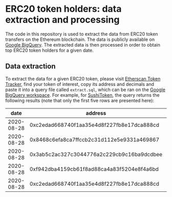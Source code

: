 # ERC20 token holders: data extraction and processing

The code in this repository is used to extract the data from ERC20 token transfers on the Ethereum 
blockchain. The data is publicly available on 
[Google BigQuery](https://bigquery.cloud.google.com/dataset/bigquery-public-data:crypto_ethereum).
The extracted data is then processed in order to obtain top ERC20 token holders for a given date.

## Data extraction

To extract the data for a given ERC20 token, please visit 
[Etherscan Token Tracker](https://etherscan.io/tokens), find your token of interest, copy its address 
and decimals and paste it into a query file called ````extract.sql````, which can be ran on the 
[Google BigQuery workspace](https://console.cloud.google.com/bigquery). For example, for 
[SushiToken](https://etherscan.io/token/0x6b3595068778dd592e39a122f4f5a5cf09c90fe2), the query returns 
the following results (note that only the first five rows are presented here):

| date       | address                                    | value              |
| ---------- | ------------------------------------------ | ------------------ |
| 2020-08-28 | 0xc2edad668740f1aa35e4d8f227fb8e17dca888cd | 500.0              |
| 2020-08-28 | 0x8468c6efa8ca7ffccb2c31d112e5e9331a469867 | 316.6713034408554  |
| 2020-08-28 | 0x3ab5c2ac327c3044776a2c229cb9c16ba9dcdbee | 124.00870068571557 |
| 2020-08-28 | 0xf942dba4159cb61f8ad88ca4a83f5204e8f4a6bd | 42.857142857142854 |
| 2020-08-28 | 0xc2edad668740f1aa35e4d8f227fb8e17dca888cd | 1285.7142857142858 |
